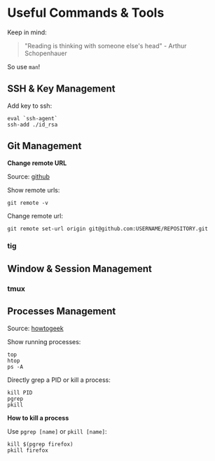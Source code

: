# Useful Commands & Tools

Keep in mind: 

> "Reading is thinking with someone else's head" - Arthur Schopenhauer

So use `man`!

## SSH & Key Management

Add key to ssh:

```
eval `ssh-agent`
ssh-add ./id_rsa
```

## Git Management

**Change remote URL**

Source: [github](https://help.github.com/en/github/using-git/changing-a-remotes-url)

Show remote urls:

```
git remote -v
```

Change remote url:

```
git remote set-url origin git@github.com:USERNAME/REPOSITORY.git
```


### tig

## Window & Session Management

### tmux



## Processes Management

Source: [howtogeek](https://www.howtogeek.com/107217/how-to-manage-processes-from-the-linux-terminal-10-commands-you-need-to-know/)

Show running processes:

```
top
htop
ps -A
```

Directly grep a PID or kill a process:

```
kill PID
pgrep
pkill
```

**How to kill a process**

Use `pgrep [name]` or `pkill [name]`:

```
kill $(pgrep firefox)
pkill firefox
```
